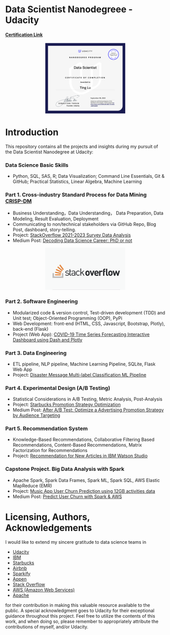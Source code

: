 # Data Scientist Nanodegreee - Udacity
#### [Certification Link](https://graduation.udacity.com/confirm/e/53f81a96-3650-11ee-b04a-ef88f7ab86f6)

<div align="center">
  <img src="https://github.com/Ting-DS/Data-Scientist-Nanodegreee-Udacity/blob/main/certification.png" width="50%">
</div>

# Introduction
This repository contains all the projects and insights during my pursuit of the Data Scientist Nanodegree at Udacity:
### Data Science Basic Skills
 - Python, SQL, SAS, R; Data Visualization; Command Line Essentials, Git & GitHub; Practical Statistics, Linear Algebra, Machine Learning
### Part 1. Cross-industry Standard Process for Data Mining [CRISP-DM](https://en.wikipedia.org/wiki/Cross-industry_standard_process_for_data_mining)
 - Business Understanding，Data Understanding， Data Preparation, Data Modeling, Result Evaluation, Deployment
 - Communicating to non/technical stakeholders via GitHub Repo, Blog Post, dashboard, story-telling.
 - Project: [StackOverflow 2021-2023 Survey Data Analysis](https://github.com/Ting-DS/Data-Scientist-Nanodegreee-Udacity/tree/main/StackOverflow_Survey_Insights)
 - Medium Post: [Decoding Data Science Career: PhD or not](https://medium.com/@LobsterTing/revealing-data-science-careers-is-a-phd-a-necessity-487ac40ceac6)

<div align="center">
  <img src="https://github.com/Ting-DS/Data-Scientist-Nanodegreee-Udacity/blob/main/StackOverflow_Survey_Insights/stackoverflow.png" width="50%">
</div>

### Part 2. Software Engineering
 -  Modularized code & version control, Test-driven development (TDD) and Unit test; Object-Oriented Programming (OOP), PyPi
 -  Web Development: front-end (HTML, CSS, Javascript, Bootstrap, Plotly), back-end (Flask)
 -  Project (Web App): [COVID-19 Time Series Forecasting Interactive Dashboard using Dash and Plotly](https://tinglu.pythonanywhere.com/)

### Part 3. Data Engineering
 - ETL pipeline, NLP pipeline, Machine Learning Pipeline, SQLite, Flask Web App
 - Project: [Disaster Message Multi-label Classification ML Pipeline](https://github.com/Ting-DS/Data-Scientist-Nanodegreee-Udacity/tree/main/Disaster_Classification_ETL_Pipeline)

### Part 4. Experimental Design (A/B Testing)
 - Statistical Considerations in A/B Testing, Metric Analysis, Post-Analysis
 - Project: [Starbucks Promotion Strategy Optimization](https://github.com/Ting-DS/Data-Scientist-Nanodegreee-Udacity/tree/main/Starbucks_ABtest_Promo_Optimization)
 - Medium Post: [After A/B Test: Optimize a Advertising Promotion Strategy by Audience Targeting](https://medium.com/@LobsterTing/optimize-a-promotion-strategy-by-a-b-testing-and-audience-targeting-17b7ec49c55b)

### Part 5. Recommendation System
 - Knowledge-Based Recommendations, Collaborative Filtering Based Recommendations, Content-Based Recommendations, Matrix Factorization for Recommendations
 - Project: [Recommendation for New Articles in IBM Watson Studio](https://github.com/Ting-DS/Data-Scientist-Nanodegreee-Udacity/tree/main/Recommendation_IBM_WatsonStudio)

### Capstone Project. Big Data Analysis with Spark
 - Apache Spark, Spark Data Frames, Spark ML, Spark SQL, AWS Elastic MapReduce (EMR)
 - Project: [Music App User Churn Prediction using 12GB activities data](https://github.com/Ting-DS/Data-Scientist-Nanodegreee-Udacity/tree/main/MusicApp_Spark_ML_AWS)
 - Medium Post: [Predict User Churn with Spark & AWS](https://medium.com/@LobsterTing/spark-ml-with-aws-emr-acdfab30ef01)

# Licensing, Authors, Acknowledgements

I would like to extend my sincere gratitude to data science teams in 
- [Udacity](https://www.udacity.com/)
- [IBM](https://www.ibm.com/)
- [Starbucks](https://www.starbucks.com/)
- [Airbnb](https://www.airbnb.com/)
- [Sparkify](https://www.sparkify.com/)
- [Appen](https://www.appen.com/)
- [Stack Overflow](https://stackoverflow.com/)
- [AWS (Amazon Web Services)](https://aws.amazon.com/)
- [Apache](https://www.apache.org/)

for their contribution in making this valuable resource available to the public. A special acknowledgment goes to Udacity for their exceptional guidance throughout this project. Feel free to utilize the contents of this work, and when doing so, please remember to appropriately attribute the contributions of myself, and/or Udacity.






